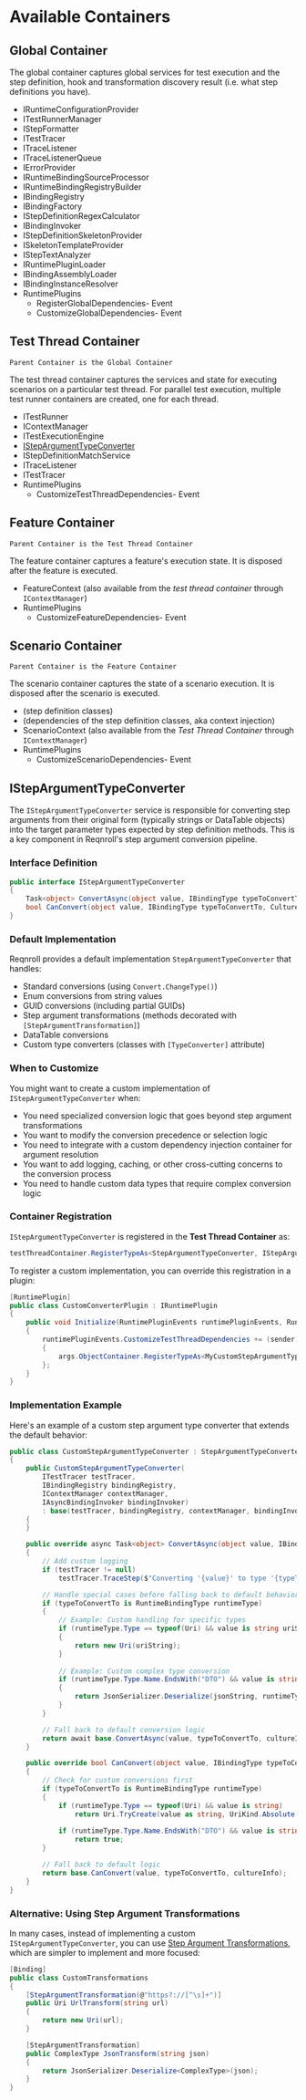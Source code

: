# Available Containers

## Global Container

The global container captures global services for test execution and the step definition, hook and transformation discovery result (i.e. what step definitions you have).

* IRuntimeConfigurationProvider
* ITestRunnerManager
* IStepFormatter
* ITestTracer
* ITraceListener
* ITraceListenerQueue
* IErrorProvider
* IRuntimeBindingSourceProcessor
* IRuntimeBindingRegistryBuilder
* IBindingRegistry
* IBindingFactory
* IStepDefinitionRegexCalculator
* IBindingInvoker
* IStepDefinitionSkeletonProvider
* ISkeletonTemplateProvider
* IStepTextAnalyzer
* IRuntimePluginLoader
* IBindingAssemblyLoader
* IBindingInstanceResolver
* RuntimePlugins
  * RegisterGlobalDependencies- Event
  * CustomizeGlobalDependencies- Event

## Test Thread Container

```{note}
Parent Container is the Global Container
```

The test thread container captures the services and state for executing scenarios on a particular test thread. For parallel test execution, multiple test runner containers are created, one for each thread.

* ITestRunner
* IContextManager
* ITestExecutionEngine
* [IStepArgumentTypeConverter](#istepargumenttypeconverter)
* IStepDefinitionMatchService
* ITraceListener
* ITestTracer
* RuntimePlugins
  * CustomizeTestThreadDependencies- Event

## Feature Container

```{note}
Parent Container is the Test Thread Container
```

The feature container captures a feature's execution state. It is disposed after the feature is executed.

* FeatureContext (also available from the *test thread container* through `IContextManager`)
* RuntimePlugins
  * CustomizeFeatureDependencies- Event

## Scenario Container

```{note}
Parent Container is the Feature Container
```

The scenario container captures the state of a scenario execution. It is disposed after the scenario is executed.

* (step definition classes)
* (dependencies of the step definition classes, aka context injection)
* ScenarioContext (also available from the *Test Thread Container* through `IContextManager`)
* RuntimePlugins
  * CustomizeScenarioDependencies- Event

## IStepArgumentTypeConverter

The `IStepArgumentTypeConverter` service is responsible for converting step arguments from their original form (typically strings or DataTable objects) into the target parameter types expected by step definition methods. This is a key component in Reqnroll's step argument conversion pipeline.

### Interface Definition

```csharp
public interface IStepArgumentTypeConverter
{
    Task<object> ConvertAsync(object value, IBindingType typeToConvertTo, CultureInfo cultureInfo);
    bool CanConvert(object value, IBindingType typeToConvertTo, CultureInfo cultureInfo);
}
```

### Default Implementation

Reqnroll provides a default implementation `StepArgumentTypeConverter` that handles:

* Standard conversions (using `Convert.ChangeType()`)
* Enum conversions from string values
* GUID conversions (including partial GUIDs)
* Step argument transformations (methods decorated with `[StepArgumentTransformation]`)
* DataTable conversions
* Custom type converters (classes with `[TypeConverter]` attribute)

### When to Customize

You might want to create a custom implementation of `IStepArgumentTypeConverter` when:

* You need specialized conversion logic that goes beyond step argument transformations
* You want to modify the conversion precedence or selection logic
* You need to integrate with a custom dependency injection container for argument resolution
* You want to add logging, caching, or other cross-cutting concerns to the conversion process
* You need to handle custom data types that require complex conversion logic

### Container Registration

`IStepArgumentTypeConverter` is registered in the **Test Thread Container** as:

```csharp
testThreadContainer.RegisterTypeAs<StepArgumentTypeConverter, IStepArgumentTypeConverter>();
```

To register a custom implementation, you can override this registration in a plugin:

```csharp
[RuntimePlugin]
public class CustomConverterPlugin : IRuntimePlugin
{
    public void Initialize(RuntimePluginEvents runtimePluginEvents, RuntimePluginParameters runtimePluginParameters, UnitTestFeatureGeneratorProvider unitTestFeatureGeneratorProvider)
    {
        runtimePluginEvents.CustomizeTestThreadDependencies += (sender, args) =>
        {
            args.ObjectContainer.RegisterTypeAs<MyCustomStepArgumentTypeConverter, IStepArgumentTypeConverter>();
        };
    }
}
```

### Implementation Example

Here's an example of a custom step argument type converter that extends the default behavior:

```csharp
public class CustomStepArgumentTypeConverter : StepArgumentTypeConverter
{
    public CustomStepArgumentTypeConverter(
        ITestTracer testTracer, 
        IBindingRegistry bindingRegistry, 
        IContextManager contextManager, 
        IAsyncBindingInvoker bindingInvoker) 
        : base(testTracer, bindingRegistry, contextManager, bindingInvoker)
    {
    }

    public override async Task<object> ConvertAsync(object value, IBindingType typeToConvertTo, CultureInfo cultureInfo)
    {
        // Add custom logging
        if (testTracer != null)
            testTracer.TraceStep($"Converting '{value}' to type '{typeToConvertTo}'", false);

        // Handle special cases before falling back to default behavior
        if (typeToConvertTo is RuntimeBindingType runtimeType)
        {
            // Example: Custom handling for specific types
            if (runtimeType.Type == typeof(Uri) && value is string uriString)
            {
                return new Uri(uriString);
            }
            
            // Example: Custom complex type conversion
            if (runtimeType.Type.Name.EndsWith("DTO") && value is string jsonString)
            {
                return JsonSerializer.Deserialize(jsonString, runtimeType.Type);
            }
        }

        // Fall back to default conversion logic
        return await base.ConvertAsync(value, typeToConvertTo, cultureInfo);
    }

    public override bool CanConvert(object value, IBindingType typeToConvertTo, CultureInfo cultureInfo)
    {
        // Check for custom conversions first
        if (typeToConvertTo is RuntimeBindingType runtimeType)
        {
            if (runtimeType.Type == typeof(Uri) && value is string)
                return Uri.TryCreate(value as string, UriKind.Absolute, out _);
                
            if (runtimeType.Type.Name.EndsWith("DTO") && value is string)
                return true;
        }

        // Fall back to default logic
        return base.CanConvert(value, typeToConvertTo, cultureInfo);
    }
}
```

### Alternative: Using Step Argument Transformations

In many cases, instead of implementing a custom `IStepArgumentTypeConverter`, you can use [Step Argument Transformations](../automation/step-argument-conversions.html#step-argument-transformation), which are simpler to implement and more focused:

```csharp
[Binding]
public class CustomTransformations
{
    [StepArgumentTransformation(@"https?://[^\s]+")]
    public Uri UrlTransform(string url)
    {
        return new Uri(url);
    }

    [StepArgumentTransformation]
    public ComplexType JsonTransform(string json)
    {
        return JsonSerializer.Deserialize<ComplexType>(json);
    }
}
```
